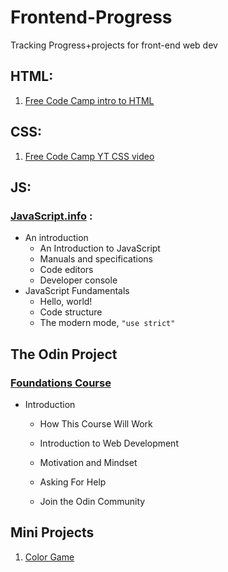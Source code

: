 # Frontend-Progress
Tracking Progress+projects for front-end web dev

## HTML: 
1. [Free Code Camp intro to HTML](https://www.freecodecamp.org/news/html-crash-course/)

## CSS:
1. [Free Code Camp YT CSS video](https://www.youtube.com/watch?v=ieTHC78giGQ)

## JS:
### [JavaScript.info](https://javascript.info/) :
- An introduction
    - An Introduction to JavaScript
    - Manuals and specifications
    - Code editors
    - Developer console
- JavaScript Fundamentals
    - Hello, world!
    - Code structure
    - The modern mode, `"use strict"`
 
## The Odin Project
### [Foundations Course](https://www.theodinproject.com/paths/foundations/courses/foundations)
- Introduction
    - How This Course Will Work

    - Introduction to Web Development

    - Motivation and Mindset

    - Asking For Help

    - Join the Odin Community
 
## Mini Projects
1. [Color Game](https://jsfiddle.net/d0r8aqse/3/)




